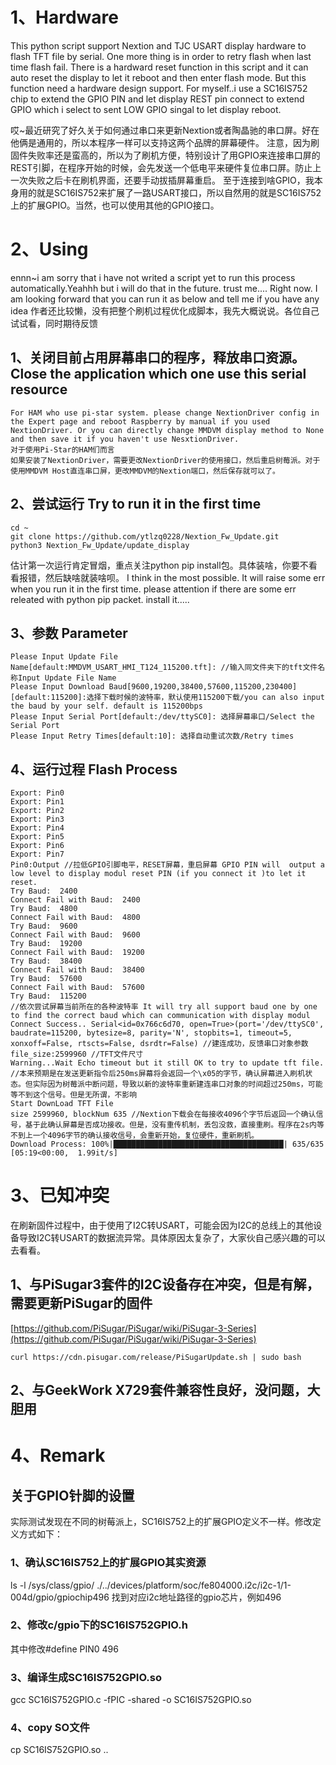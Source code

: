 # 1、Hardware
This python script support Nextion and TJC USART display hardware to flash TFT file by serial.
One more thing is in order to retry flash when last time flash fail. There is a hardward reset function in this script and it can auto reset the display to let it reboot and then enter flash mode.
But this function need a hardware design support. For myself..i use a SC16IS752 chip to extend the GPIO PIN and let display REST pin connect to extend GPIO which i select to sent LOW GPIO singal to let display reboot.

哎~最近研究了好久关于如何通过串口来更新Nextion或者陶晶驰的串口屏。好在他俩是通用的，所以本程序一样可以支持这两个品牌的屏幕硬件。
注意，因为刷固件失败率还是蛮高的，所以为了刷机方便，特别设计了用GPIO来连接串口屏的REST引脚，在程序开始的时候，会先发送一个低电平来硬件复位串口屏。防止上一次失败之后卡在刷机界面，还要手动拔插屏幕重启。
至于连接到啥GPIO，我本身用的就是SC16IS752来扩展了一路USART接口，所以自然用的就是SC16IS752上的扩展GPIO。当然，也可以使用其他的GPIO接口。

# 2、Using
ennn~i am sorry that i have not writed a script yet to run this process automatically.Yeahhh but i will do that in the future. trust me....
Right now. I am looking forward that you can run it as below and tell me if you have any idea
作者还比较懒，没有把整个刷机过程优化成脚本，我先大概说说。各位自己试试看，同时期待反馈
## 1、关闭目前占用屏幕串口的程序，释放串口资源。Close the application which one use this serial resource
	For HAM who use pi-star system. please change NextionDriver config in the Expert page and reboot Raspberry by manual if you used NextionDriver. Or you can directly change MMDVM display method to None and then save it if you haven't use NesxtionDriver.
	对于使用Pi-Star的HAM们而言
	如果安装了NextionDriver，需要更改NextionDriver的使用接口，然后重启树莓派。对于使用MMDVM Host直连串口屏，更改MMDVM的Nextion端口，然后保存就可以了。
## 2、尝试运行 Try to run it in the first time
```
cd ~
git clone https://github.com/ytlzq0228/Nextion_Fw_Update.git
python3 Nextion_Fw_Update/update_display
```
估计第一次运行肯定冒烟，重点关注python pip install包。具体装啥，你要不看看报错，然后缺啥就装啥呗。
I think in the most possible. It will raise some err when you run it in the first time. please attention if there are some err releated with python pip packet. install it.....

## 3、参数 Parameter
```
Please Input Update File Name[default:MMDVM_USART_HMI_T124_115200.tft]: //输入同文件夹下的tft文件名称Input Update File Name
Please Input Download Baud[9600,19200,38400,57600,115200,230400][default:115200]:选择下载时候的波特率，默认使用115200下载/you can also input the baud by your self. default is 115200bps
Please Input Serial Port[default:/dev/ttySC0]: 选择屏幕串口/Select the Serial Port
Please Input Retry Times[default:10]: 选择自动重试次数/Retry times
```

## 4、运行过程 Flash Process
```
Export: Pin0
Export: Pin1
Export: Pin2
Export: Pin3
Export: Pin4
Export: Pin5
Export: Pin6
Export: Pin7
Pin0:Output //拉低GPIO引脚电平，RESET屏幕，重启屏幕 GPIO PIN will  output a low level to display modul reset PIN (if you connect it )to let it reset.
Try Baud:  2400
Connect Fail with Baud:  2400
Try Baud:  4800
Connect Fail with Baud:  4800
Try Baud:  9600
Connect Fail with Baud:  9600
Try Baud:  19200
Connect Fail with Baud:  19200
Try Baud:  38400
Connect Fail with Baud:  38400
Try Baud:  57600
Connect Fail with Baud:  57600
Try Baud:  115200
//依次尝试屏幕当前所在的各种波特率 It will try all support baud one by one to find the correct baud which can communication with display modul
Connect Success.. Serial<id=0x766c6d70, open=True>(port='/dev/ttySC0', baudrate=115200, bytesize=8, parity='N', stopbits=1, timeout=5, xonxoff=False, rtscts=False, dsrdtr=False) //建连成功，反馈串口对象参数
file_size:2599960 //TFT文件尺寸
Warning...Wait Echo timeout but it still OK to try to update tft file. //本来预期是在发送更新指令后250ms屏幕将会返回一个\x05的字节，确认屏幕进入刷机状态。但实际因为树莓派中断问题，导致以新的波特率重新建连串口对象的时间超过250ms，可能等不到这个信号。但是无所谓，不影响
Start DownLoad TFT File
size 2599960, blockNum 635 //Nextion下载会在每接收4096个字节后返回一个确认信号，基于此确认屏幕是否成功接收。但是，没有重传机制，丢包没救，直接重刷。程序在2s内等不到上一个4096字节的确认接收信号，会重新开始，复位硬件，重新刷机。
Download Process: 100%|██████████████████████████████████████| 635/635 [05:19<00:00,  1.99it/s]
```

# 3、已知冲突
在刷新固件过程中，由于使用了I2C转USART，可能会因为I2C的总线上的其他设备导致I2C转USART的数据流异常。具体原因太复杂了，大家伙自己感兴趣的可以去看看。
## 1、与PiSugar3套件的I2C设备存在冲突，但是有解，需要更新PiSugar的固件
[https://github.com/PiSugar/PiSugar/wiki/PiSugar-3-Series](https://github.com/PiSugar/PiSugar/wiki/PiSugar-3-Series)
```
curl https://cdn.pisugar.com/release/PiSugarUpdate.sh | sudo bash
```
## 2、与GeekWork X729套件兼容性良好，没问题，大胆用

# 4、Remark
## 关于GPIO针脚的设置
实际测试发现在不同的树莓派上，SC16IS752上的扩展GPIO定义不一样。修改定义方式如下：
### 1、确认SC16IS752上的扩展GPIO其实资源
ls -l /sys/class/gpio/
./../devices/platform/soc/fe804000.i2c/i2c-1/1-004d/gpio/gpiochip496
找到对应i2c地址路径的gpio芯片，例如496
### 2、修改c/gpio下的SC16IS752GPIO.h
其中修改#define PIN0 496
### 3、编译生成SC16IS752GPIO.so
gcc SC16IS752GPIO.c -fPIC -shared -o SC16IS752GPIO.so
### 4、copy SO文件
cp SC16IS752GPIO.so ..
